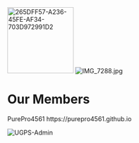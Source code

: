 <img width="150" alt="265DFF57-A236-45FE-AF34-703D972991D2" src="https://user-images.githubusercontent.com/122919964/213002630-51c70f37-7a77-429b-bc9e-a0002ff7ac94.png">


<img alt="IMG_7288.jpg" src="https://readme-typing-svg.herokuapp.com?vCenter=true&lines=Hello+Welcome+To+UGPS;Unblocked+Games+And+Proxies;For+Students">

<h1>Our Members</h1>
PurePro4561 https://purepro4561.github.io

<p align="left"> 
  <img src="https://komarev.com/ghpvc/?username=UGPS-Admin&label=Profile Visitors&color=001eff&style=flat" alt="UGPS-Admin" />
  
